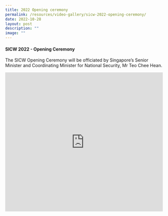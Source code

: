 ```yaml
---
title: 2022 Opening ceremony
permalink: /resources/video-gallery/sicw-2022-opening-ceremony/
date: 2022-10-28
layout: post
description: ""
image: ""
---
```

#### **SICW 2022 - Opening Ceremony**

The SICW Opening Ceremony will be officiated by Singapore’s Senior Minister and Coordinating Minister for National Security, Mr Teo Chee Hean.

<iframe allowfullscreen="" allow="accelerometer; autoplay; clipboard-write; encrypted-media; gyroscope; picture-in-picture; web-share" frameborder="0" title="YouTube video player" src="https://www.youtube.com/embed/K582VHwAcI8" width="100%" height="445"></iframe>